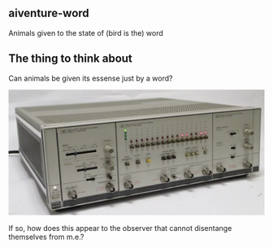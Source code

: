 ## aiventure-word

Animals given to the state of (bird is the) word

## The thing to think about

Can animals be given its essense just by a word?

![image](/images/hp8080a.png)

If so, how does this appear to the observer that cannot disentange themselves from m.e.?